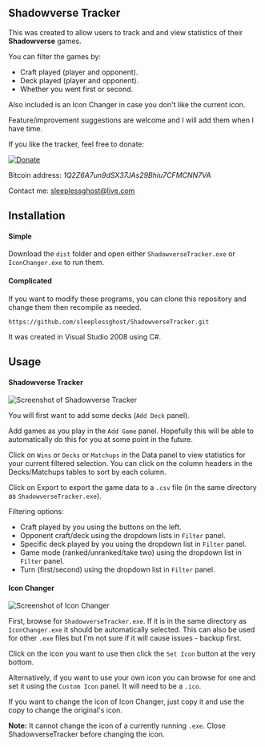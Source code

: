 ## Shadowverse Tracker

This was created to allow users to track and and view statistics of their **Shadowverse** games.

You can filter the games by:

* Craft played (player and opponent).
* Deck played (player and opponent).
* Whether you went first or second.

Also included is an Icon Changer in case you don't like the current icon.

Feature/improvement suggestions are welcome and I will add them when I have time.

If you like the tracker, feel free to donate:

[![Donate](https://img.shields.io/badge/Donate-PayPal-green.svg)](https://www.paypal.me/sleeplessghost)

Bitcoin address: *1Q2Z6A7un9dSX37JAs29Bhiu7CFMCNN7VA*

Contact me: sleeplessghost@live.com

## Installation

#### Simple

Download the ```dist``` folder and open either ```ShadowverseTracker.exe``` or ```IconChanger.exe``` to run them.

#### Complicated

If you want to modify these programs, you can clone this repository and change them then recompile as needed.

```
https://github.com/sleeplessghost/ShadowverseTracker.git
```

It was created in Visual Studio 2008 using C#.

## Usage

#### Shadowverse Tracker

![Screenshot of Shadowverse Tracker](https://cloud.githubusercontent.com/assets/25903992/23140087/9135a1b2-f7ff-11e6-80fe-d469e27da28a.jpg)

You will first want to add some decks (```Add Deck``` panel).

Add games as you play in the ```Add Game``` panel. Hopefully this will be able to automatically do this for you at some point in the future.

Click on  ```Wins``` or ```Decks``` or ```Matchups``` in the Data panel to view statistics for your current filtered selection. You can click on the column headers in the Decks/Matchups tables to sort by each column.

Click on Export to export the game data to a ```.csv``` file (in the same directory as ```ShadowverseTracker.exe```).

Filtering options:

* Craft played by you using the buttons on the left.
* Opponent craft/deck using the dropdown lists in ```Filter``` panel.
* Specific deck played by you using the dropdown list in ```Filter``` panel.
* Game mode (ranked/unranked/take two) using the dropdown list in ```Filter``` panel.
* Turn (first/second) using the dropdown list in ```Filter``` panel.

#### Icon Changer

![Screenshot of Icon Changer](https://cloud.githubusercontent.com/assets/25903992/23140089/956e1962-f7ff-11e6-979d-5c0e45676c7d.jpg)

First, browse for ```ShadowverseTracker.exe```. If it is in the same directory as ```IconChanger.exe``` it should be automatically selected. This can also be used for other ```.exe``` files but I'm not sure if it will cause issues - backup first.

Click on the icon you want to use then click the ```Set Icon``` button at the very bottom.

Alternatively, if you want to use your own icon you can browse for one and set it using the ```Custom Icon``` panel. It will need to be a ```.ico```.

If you want to change the icon of Icon Changer, just copy it and use the copy to change the original's icon.

**Note:** It cannot change the icon of a currently running ```.exe```. Close ShadowverseTracker before changing the icon.